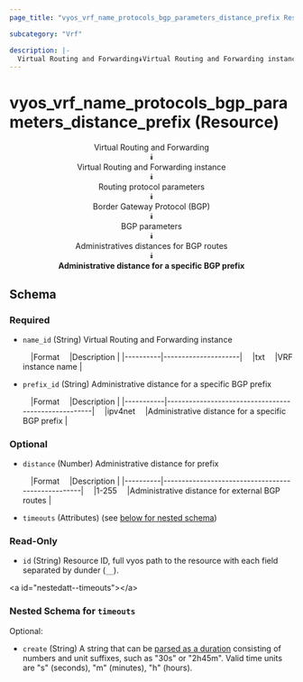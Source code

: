 ```yaml
---
page_title: "vyos_vrf_name_protocols_bgp_parameters_distance_prefix Resource - vyos"

subcategory: "Vrf"

description: |- 
  Virtual Routing and Forwarding⯯Virtual Routing and Forwarding instance⯯Routing protocol parameters⯯Border Gateway Protocol (BGP)⯯BGP parameters⯯Administratives distances for BGP routes⯯Administrative distance for a specific BGP prefix
---
```


# vyos_vrf_name_protocols_bgp_parameters_distance_prefix (Resource)
<center>

Virtual Routing and Forwarding  
⯯  
Virtual Routing and Forwarding instance  
⯯  
Routing protocol parameters  
⯯  
Border Gateway Protocol (BGP)  
⯯  
BGP parameters  
⯯  
Administratives distances for BGP routes  
⯯  
**Administrative distance for a specific BGP prefix**


</center>

## Schema

### Required

- `name_id` (String) Virtual Routing and Forwarding instance

    &emsp;|Format  &emsp;|Description        |
    |----------|---------------------|
    &emsp;|txt     &emsp;|VRF instance name  |
- `prefix_id` (String) Administrative distance for a specific BGP prefix

    &emsp;|Format   &emsp;|Description                                        |
    |-----------|-----------------------------------------------------|
    &emsp;|ipv4net  &emsp;|Administrative distance for a specific BGP prefix  |

### Optional

- `distance` (Number) Administrative distance for prefix

    &emsp;|Format  &emsp;|Description                                      |
    |----------|---------------------------------------------------|
    &emsp;|1-255   &emsp;|Administrative distance for external BGP routes  |
- `timeouts` (Attributes) (see [below for nested schema](#nestedatt--timeouts))

### Read-Only

- `id` (String) Resource ID, full vyos path to the resource with each field separated by dunder (`__`).

&lt;a id=&#34;nestedatt--timeouts&#34;&gt;&lt;/a&gt;
### Nested Schema for `timeouts`

Optional:

- `create` (String) A string that can be [parsed as a duration](https://pkg.go.dev/time#ParseDuration) consisting of numbers and unit suffixes, such as &#34;30s&#34; or &#34;2h45m&#34;. Valid time units are &#34;s&#34; (seconds), &#34;m&#34; (minutes), &#34;h&#34; (hours).  
